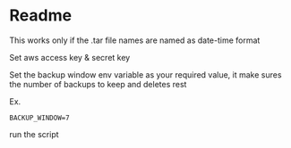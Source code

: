 # Readme

 This works only if the .tar file names are named as date-time format

 Set aws access key & secret key
 
 Set the backup window env variable as your required value, it make sures the number of backups to keep and deletes rest
 
 Ex.
 ```
 BACKUP_WINDOW=7
 ```
 
 run the script
